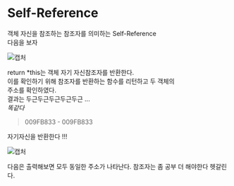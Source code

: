 # Self-Reference

객체 자신을 참조하는 참조자를 의미하는 Self-Reference </br>
다음을 보자 </br>

![캡처](https://user-images.githubusercontent.com/43857226/68922032-edea7380-07bd-11ea-81f6-c0b32678dbf4.PNG) </br>

return *this는 객체 자기 자신참조자를 반환한다. </br>
이를 확인하기 위해 참조자를 반환하는 함수를 리턴하고 두 객체의 </br>
주소를 확인하였다. </br>
결과는 두근두근두근두근두근 ...</br>
*똑같다*

> 009FB833 - 009FB833 </br>

자기자신을 반환한다 !!! </br>

![캡처](https://user-images.githubusercontent.com/43857226/68922576-5ede5b00-07bf-11ea-9d94-439a070e4bad.PNG) </br>

다음은 출력해보면 모두 동일한 주소가 나타난다. 참조자는 좀 공부 더 해야한다 헷갈린다. </br>

